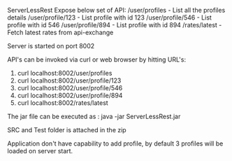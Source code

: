 ServerLessRest Expose below set of API:
/user/profiles - List all the profiles details
/user/profile/123 - List profile with id 123
/user/profile/546 - List profile with id 546
/user/profile/894 - List profile with id 894
/rates/latest - Fetch latest rates from api-exchange

Server is started on port 8002

API's can be invoked via curl or web browser by hitting URL's:

1) curl localhost:8002/user/profiles
2) curl localhost:8002/user/profile/123
3) curl localhost:8002/user/profile/546
4) curl localhost:8002/user/profile/894
5) curl localhost:8002/rates/latest

The jar file can be executed as : java -jar ServerLessRest.jar

SRC and Test folder is attached in the zip

Application don't have capability to add profile, by default 3 profiles will be loaded on server start.
